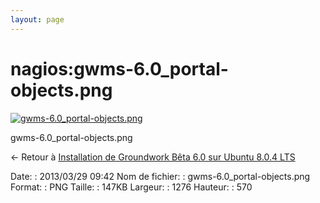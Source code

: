 ```yaml
---
layout: page
---
```


nagios:gwms-6.0\_portal-objects.png
===================================

[![gwms-6.0\_portal-objects.png](..//assets/media/nagios/gwms-6.0_portal-objects.png@cache=&w=900&h=402 "gwms-6.0_portal-objects.png")](..//assets/media/nagios/gwms-6.0_portal-objects.png@cache= "Afficher le fichier original")

gwms-6.0\_portal-objects.png

← Retour à [Installation de Groundwork Bêta 6.0 sur Ubuntu 8.0.4
LTS](../../groundwork/groundwork6.0-install-ubuntu.html "groundwork:groundwork6.0-install-ubuntu")

Date:
:   2013/03/29 09:42
Nom de fichier:
:   gwms-6.0\_portal-objects.png
Format:
:   PNG
Taille:
:   147KB
Largeur:
:   1276
Hauteur:
:   570

